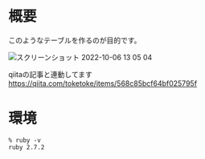 # 概要
このようなテーブルを作るのが目的です。  

![スクリーンショット 2022-10-06 13 05 04](https://user-images.githubusercontent.com/54713809/194211639-cdf4eb2a-443a-4912-8bc6-4ec3a3aed602.png)  

qiitaの記事と連動してます  
https://qiita.com/toketoke/items/568c85bcf64bf025795f  

# 環境
```
% ruby -v                                             
ruby 2.7.2
```

